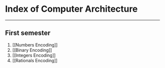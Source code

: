# Index of Computer Architecture
---

## First semester
1. [[Numbers Encoding]]
2. [[Binary Encoding]]
3. [[Integers Encoding]]
4. [[Rationals Encoding]]